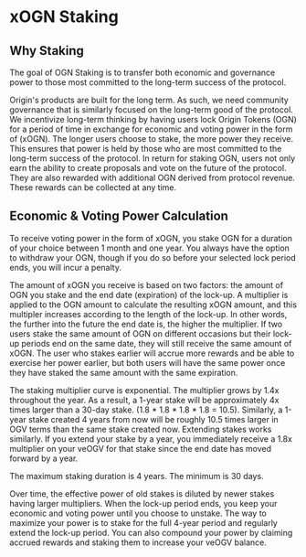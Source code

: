 # xOGN Staking

## Why Staking <a href="#why-staking" id="why-staking"></a>

The goal of OGN Staking is to transfer both economic and governance power to those most committed to the long-term success of the protocol.

Origin's products are built for the long term. As such, we need community governance that is similarly focused on the long-term good of the protocol. We incentivize long-term thinking by having users lock Origin Tokens (OGN) for a period of time in exchange for economic and voting power in the form of (xOGN). The longer users choose to stake, the more power they receive. This ensures that power is held by those who are most committed to the long-term success of the protocol. In return for staking OGN, users not only earn the ability to create proposals and vote on the future of the protocol. They are also rewarded with additional OGN derived from protocol revenue. These rewards can be collected at any time.

## Economic & Voting Power Calculation <a href="#economic-and-voting-power-calculation" id="economic-and-voting-power-calculation"></a>

To receive voting power in the form of xOGN, you stake OGN for a duration of your choice between 1 month and one year. You always have the option to withdraw your OGN, though if you do so before your selected lock period ends, you will incur a penalty.&#x20;

The amount of xOGN you receive is based on two factors: the amount of OGN you stake and the end date (expiration) of the lock-up. A multiplier is applied to the OGN amount to calculate the resulting xOGN amount, and this multipler increases according to the length of the lock-up. In other words, the further into the future the end date is, the higher the multiplier. If two users stake the same amount of OGN on different occasions but their lock-up periods end on the same date, they will still receive the same amount of xOGN. The user who stakes earlier will accrue more rewards and be able to exercise her power earlier, but both users will have the same power once they have staked the same amount with the same expiration.

The staking multiplier curve is exponential. The multiplier grows by 1.4x throughout the year. As a result, a 1-year stake will be approximately 4x times larger than a 30-day stake. (1.8 \* 1.8 \* 1.8 \* 1.8 = 10.5). Similarly, a 1-year stake created 4 years from now will be roughly 10.5 times larger in OGV terms than the same stake created now. Extending stakes works similarly. If you extend your stake by a year, you immediately receive a 1.8x multiplier on your veOGV for that stake since the end date has moved forward by a year.

The maximum staking duration is 4 years. The minimum is 30 days.

Over time, the effective power of old stakes is diluted by newer stakes having larger multipliers. When the lock-up period ends, you keep your economic and voting power until you choose to unstake. The way to maximize your power is to stake for the full 4-year period and regularly extend the lock-up period. You can also compound your power by claiming accrued rewards and staking them to increase your veOGV balance.
